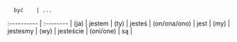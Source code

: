       być    | ...
 :---------- | :-------- |
(ja)         | jestem    |
(ty)         | jesteś    |
(on/ona/ono) | jest      |
(my)         | jestesmy  |
(wy)         | jesteście |
(oni/one)    | są        |

